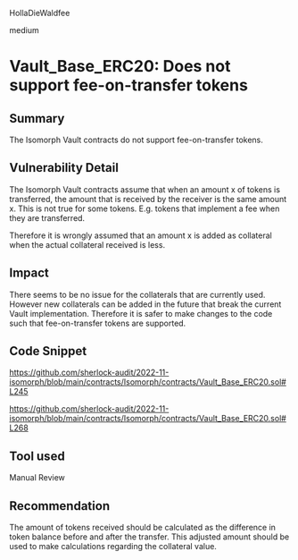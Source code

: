 HollaDieWaldfee

medium

# Vault_Base_ERC20: Does not support fee-on-transfer tokens

## Summary
The Isomorph Vault contracts do not support fee-on-transfer tokens.

## Vulnerability Detail
The Isomorph Vault contracts assume that when an amount x of tokens is transferred, the amount that is received by the receiver is the same amount x.
This is not true for some tokens.
E.g. tokens that implement a fee when they are transferred.

Therefore it is wrongly assumed that an amount x is added as collateral when the actual collateral received is less.

## Impact
There seems to be no issue for the collaterals that are currently used.
However new collaterals can be added in the future that break the current Vault implementation.
Therefore it is safer to make changes to the code such that fee-on-transfer tokens are supported.

## Code Snippet
https://github.com/sherlock-audit/2022-11-isomorph/blob/main/contracts/Isomorph/contracts/Vault_Base_ERC20.sol#L245

https://github.com/sherlock-audit/2022-11-isomorph/blob/main/contracts/Isomorph/contracts/Vault_Base_ERC20.sol#L268

## Tool used
Manual Review

## Recommendation
The amount of tokens received should be calculated as the difference in token balance before and after the transfer. This adjusted amount should be used to make calculations regarding the collateral value.